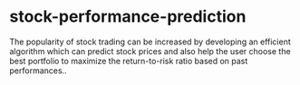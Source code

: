 # stock-performance-prediction
The popularity of stock trading can be increased by developing an efficient algorithm which can predict stock prices and also help the user choose the best portfolio to maximize the return-to-risk ratio based on past performances..
